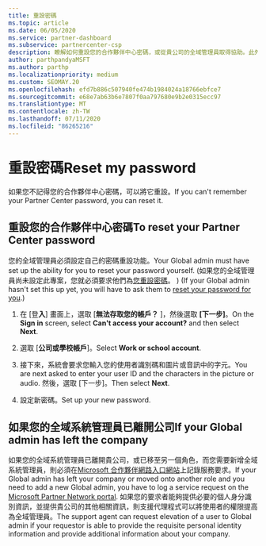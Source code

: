 ```yaml
---
title: 重設密碼
ms.topic: article
ms.date: 06/05/2020
ms.service: partner-dashboard
ms.subservice: partnercenter-csp
description: 瞭解如何重設您的合作夥伴中心密碼，或從貴公司的全域管理員取得協助。此外，請瞭解如何新增合作夥伴中心的全域管理員。
author: parthpandyaMSFT
ms.author: parthp
ms.localizationpriority: medium
ms.custom: SEOMAY.20
ms.openlocfilehash: efd7b886c507940fe474b1984024a18766ebfce7
ms.sourcegitcommit: e68e7ab63b6e7807f0aa797680e9b2e0315ecc97
ms.translationtype: MT
ms.contentlocale: zh-TW
ms.lasthandoff: 07/11/2020
ms.locfileid: "86265216"
---
```

# <a name="reset-my-password"></a><span data-ttu-id="4682c-103">重設密碼</span><span class="sxs-lookup"><span data-stu-id="4682c-103">Reset my password</span></span>

<span data-ttu-id="4682c-104">如果您不記得您的合作夥伴中心密碼，可以將它重設。</span><span class="sxs-lookup"><span data-stu-id="4682c-104">If you can't remember your Partner Center password, you can reset it.</span></span>

## <a name="to-reset-your-partner-center-password"></a><span data-ttu-id="4682c-105">重設您的合作夥伴中心密碼</span><span class="sxs-lookup"><span data-stu-id="4682c-105">To reset your Partner Center password</span></span>

<span data-ttu-id="4682c-106">您的全域管理員必須設定自己的密碼重設功能。</span><span class="sxs-lookup"><span data-stu-id="4682c-106">Your Global admin must have set up the ability for you to reset your password yourself.</span></span> <span data-ttu-id="4682c-107"> (如果您的全域管理員尚未設定此專案，您就必須要求他們為[您重設密碼](reset-a-user-password.md)。 ) </span><span class="sxs-lookup"><span data-stu-id="4682c-107">(If your Global admin hasn't set this up yet, you will have to ask them to [reset your password for you](reset-a-user-password.md).)</span></span>

1. <span data-ttu-id="4682c-108">在 [登**入**] 畫面上，選取 [**無法存取您的帳戶？** ]，然後選取 **[下一步]**。</span><span class="sxs-lookup"><span data-stu-id="4682c-108">On the **Sign in** screen, select **Can't access your account?** and then select **Next**.</span></span>

2. <span data-ttu-id="4682c-109">選取 [**公司或學校帳戶**]。</span><span class="sxs-lookup"><span data-stu-id="4682c-109">Select **Work or school account**.</span></span>

3. <span data-ttu-id="4682c-110">接下來，系統會要求您輸入您的使用者識別碼和圖片或音訊中的字元。</span><span class="sxs-lookup"><span data-stu-id="4682c-110">You are next asked to enter your user ID and the characters in the picture or audio.</span></span> <span data-ttu-id="4682c-111">然後，選取 [下一步]。</span><span class="sxs-lookup"><span data-stu-id="4682c-111">Then select **Next**.</span></span>

4. <span data-ttu-id="4682c-112">設定新密碼。</span><span class="sxs-lookup"><span data-stu-id="4682c-112">Set up your new password.</span></span>

## <a name="if-your-global-admin-has-left-the-company"></a><span data-ttu-id="4682c-113">如果您的全域系統管理員已離開公司</span><span class="sxs-lookup"><span data-stu-id="4682c-113">If your Global admin has left the company</span></span>

<span data-ttu-id="4682c-114">如果您的全域系統管理員已離開貴公司，或已移至另一個角色，而您需要新增全域系統管理員，則必須在[Microsoft 合作夥伴網路入口網站](https://partner.microsoft.com/commercial#/)上記錄服務要求。</span><span class="sxs-lookup"><span data-stu-id="4682c-114">If your Global admin has left your company or moved onto another role and you need to add a new Global admin, you have to log a service request on the [Microsoft Partner Network portal](https://partner.microsoft.com/commercial#/).</span></span> <span data-ttu-id="4682c-115">如果您的要求者能夠提供必要的個人身分識別資訊，並提供貴公司的其他相關資訊，則支援代理程式可以將使用者的權限提高為全域管理員。</span><span class="sxs-lookup"><span data-stu-id="4682c-115">The support agent can request elevation of a user to Global admin if your requestor is able to provide the requisite personal identity information and provide additional information about your company.</span></span>

